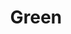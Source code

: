 ---
title: Green
crosslinks:
- ZeroWaste
- DeepGreenResistance
- Whatcouldgowrong
- NoPoo
- savedyouaclick
- Montana
- SecretNoMore
- answers
- todayilearned
- titlegore
---